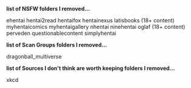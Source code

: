 **list of NSFW folders I removed...**

ehentai
hentai2read
hentaifox
hentainexus
latisbooks (18+ content)
myhentaicomics
myhentaigallery
nhentai
ninehentai
oglaf (18+ content)
perveden
questionablecontent
simplyhentai


**list of Scan Groups folders I removed...**

dragonball_multiverse


**list of Sources I don't think are worth keeping folders I removed...**

xkcd


